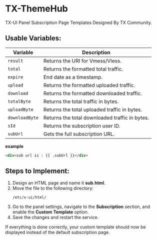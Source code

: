 # TX-ThemeHub
TX-UI Panel Subscription Page Templates Designed By TX Community.
## Usable Variables:

| Variable    | Description                                   |
|------------|-----------------------------------------------|
| `result`   | Returns the URI for Vmess/Vless.             |
| `total`    | Returns the formatted total traffic.         |
| `expire`   | End date as a timestamp.                     |
| `upload`   | Returns the formatted uploaded traffic.      |
| `download` | Returns the formatted downloaded traffic.    |
| `totalByte` | Returns the total traffic in bytes.        |
| `uploadByte` | Returns the total uploaded traffic in bytes. |
| `downloadByte` | Returns the total downloaded traffic in bytes. |
| `sId`      | Returns the subscription user ID.           |
| `subUrl`   | Gets the full subscription URL.             |

**example**
```html
<div>sub url is : {{ .subUrl }}</div>
```
## Steps to Implement:

1. Design an HTML page and name it **sub.html**.  
2. Move the file to the following directory:  
   ```
   /etc/x-ui/html/
   ```
3. Go to the panel settings, navigate to the **Subscription** section, and enable the **Custom Template** option.  
4. Save the changes and restart the service.  

If everything is done correctly, your custom template should now be displayed instead of the default subscription page.
